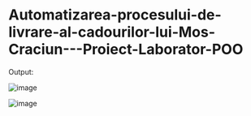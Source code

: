 # Automatizarea-procesului-de-livrare-al-cadourilor-lui-Mos-Craciun---Proiect-Laborator-POO
Output:

![image](https://user-images.githubusercontent.com/57179378/104839075-98c95680-58c7-11eb-9e18-51cee30f9a2b.png)

![image](https://user-images.githubusercontent.com/57179378/104839107-c57d6e00-58c7-11eb-9c74-645960dbe040.png)
